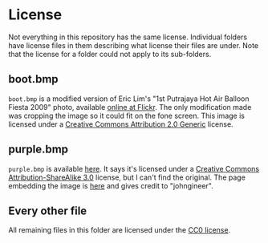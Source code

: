 # License
Not everything in this repository has the same license. Individual folders have license files in them describing what license their files are under. Note that the license for a folder could not apply to its sub-folders.

## boot.bmp
`boot.bmp` is a modified version of Eric Lim's "1st Putrajaya Hot Air Balloon Fiesta 2009" photo, available [online at Flickr](https://www.flickr.com/photos/ericlbc/3422136029). The only modification made was cropping the image so it could fit on the fone screen. This image is licensed under a [Creative Commons Attribution 2.0 Generic](https://creativecommons.org/licenses/by/2.0/) license.

## purple.bmp
`purple.bmp` is available [here](https://learn.adafruit.com/assets/13448). It says it's licensed under a [Creative Commons Attribution-ShareAlike 3.0](http://creativecommons.org/licenses/by-sa/3.0/) license, but I can't find the original. The page embedding the image is [here](https://learn.adafruit.com/adafruit-2-8-tft-touch-shield-v2/drawing-bitmaps) and gives credit to "johngineer".

## Every other file
All remaining files in this folder are licensed under the [CC0 license](http://creativecommons.org/publicdomain/zero/1.0/).